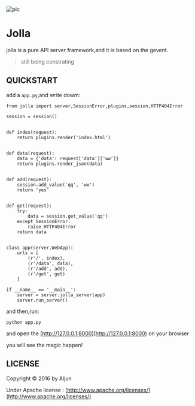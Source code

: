 ![pic](https://github.com/salamer/jolla/blob/master/pic/JOLLA.png)

# Jolla
jolla is a pure API server framework,and it is based on the gevent.

> still being constrating

## QUICKSTART
add a `app.py`,and write dowm:

```
from jolla import server,SessionError,plugins,session,HTTP404Error

session = session()


def index(request):
    return plugins.render('index.html')


def data(request):
    data = {'data': request['data']['ww']}
    return plugins.render_json(data)


def add(request):
    session.add_value('qq', 'ww')
    return 'yes'


def get(request):
    try:
        data = session.get_value('qq')
    except SessionError:
        raise HTTP404Error
    return data


class app(server.WebApp):
    urls = [
        (r'/', index),
        (r'/data', data),
        (r'/add', add),
        (r'/get', get)
    ]

if __name__ == '__main__':
    server = server.jolla_server(app)
    server.run_server()

```

and then,run:

```
python app.py
```

and open the [http://127.0.0.1:8000](http://127.0.0.1:8000) on your browser

you will see the magic happen!

## LICENSE
Copyright © 2016 by Aljun

Under Apache license : [http://www.apache.org/licenses/](http://www.apache.org/licenses/)
